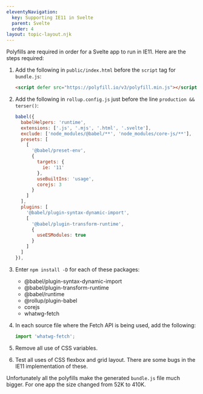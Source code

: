 ```yaml
---
eleventyNavigation:
  key: Supporting IE11 in Svelte
  parent: Svelte
  order: 4
layout: topic-layout.njk
---
```


Polyfills are required in order for a Svelte app to run in IE11.
Here are the steps required:

1. Add the following in `public/index.html`
   before the `script` tag for `bundle.js`:

   ```html
   <script defer src="https://polyfill.io/v3/polyfill.min.js"></script>
   ```

1. Add the following in `rollup.config.js` just before the line `production && terser()`:

   ```js
   babel({
     babelHelpers: 'runtime',
     extensions: ['.js', '.mjs', '.html', '.svelte'],
     exclude: ['node_modules/@babel/**', 'node_modules/core-js/**'],
     presets: [
       [
         '@babel/preset-env',
         {
           targets: {
             ie: '11'
           },
           useBuiltIns: 'usage',
           corejs: 3
         }
       ]
     ],
     plugins: [
       '@babel/plugin-syntax-dynamic-import',
       [
         '@babel/plugin-transform-runtime',
         {
           useESModules: true
         }
       ]
     ]
   }),
   ```

1. Enter `npm install -D` for each of these packages:

   - @babel/plugin-syntax-dynamic-import
   - @babel/plugin-transform-runtime
   - @babel/runtime
   - @rollup/plugin-babel
   - corejs
   - whatwg-fetch

1. In each source file where the Fetch API is being used, add the following:

   ```js
   import 'whatwg-fetch';
   ```

1. Remove all use of CSS variables.

1. Test all uses of CSS flexbox and grid layout.
   There are some bugs in the IE11 implementation of these.

Unfortunately all the polyfills make the generated `bundle.js` file much bigger.
For one app the size changed from 52K to 410K.
